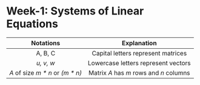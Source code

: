 # Week-1: Systems of Linear Equations

| Notations | Explanation |
|:---------:|:-----------:|
| A, B, C   | Capital letters represent matrices |
| *u, v, w* | Lowercase letters represent vectors |
| *A* of size *m * n* or *(m * n)* | Matrix *A* has *m* rows and *n* columns |

